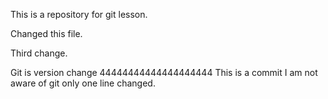 This is a repository for git lesson.

Changed this file.

Third change.

Git is version change
44444444444444444444
This is a commit I am not aware of git 
only one line changed.